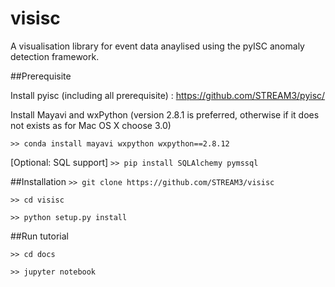 # visisc
A visualisation library for event data anaylised using the pyISC anomaly detection framework.

##Prerequisite

Install pyisc (including all prerequisite) : https://github.com/STREAM3/pyisc/

Install Mayavi and wxPython (version 2.8.1 is preferred, otherwise if it does not exists as for Mac OS X choose 3.0)

`>> conda install mayavi wxpython wxpython==2.8.12`

[Optional: SQL support]
`>> pip install SQLAlchemy pymssql`

##Installation
`>> git clone https://github.com/STREAM3/visisc`

`>> cd visisc`

`>> python setup.py install`

##Run tutorial

`>> cd docs`

`>> jupyter notebook`

